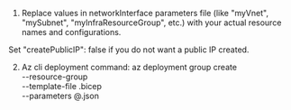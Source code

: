 1. Replace values in networkInterface parameters file (like "myVnet", "mySubnet", "myInfraResourceGroup", etc.) with your actual resource names and configurations.

Set "createPublicIP": false if you do not want a public IP created.

2. Az cli deployment command: 
az deployment group create \
  --resource-group <your-resource-group> \
  --template-file <your-bicep-file>.bicep \
  --parameters @<your-parameters-file>.json
